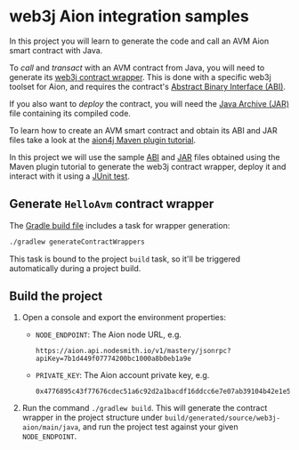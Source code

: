 web3j Aion integration samples
==============================

In this project you will learn to generate the code and call an AVM Aion smart contract with Java.

To *call* and *transact* with an AVM contract from Java, you will need to generate its 
[web3j contract wrapper](https://docs.web3j.io/smart_contracts.html#deploying-and-interacting-with-smart-contracts).
This is done with a specific web3j toolset for Aion, and requires the contract's 
[Abstract Binary Interface (ABI)](HelloAvm.abi).

If you also want to *deploy* the contract, you will need the [Java Archive (JAR)](HelloAvm.jar) 
file containing its compiled code.

To learn how to create an AVM smart contract and obtain its ABI and JAR files take a look at the 
[aion4j Maven plugin tutorial](https://docs.aion.network/docs/maven-and-aion4j).

In this project we will use the sample [ABI](HelloAvm.abi) and [JAR](HelloAvm.jar) files obtained using the Maven plugin
tutorial to generate the web3j contract wrapper, deploy it and interact with it using a 
[JUnit test](src/test/java/org/web3j/aion/samples/HelloAvmTest.java).

## Generate `HelloAvm` contract wrapper

The [Gradle build file](build.gradle) includes a task for wrapper generation:

```bash
./gradlew generateContractWrappers
```

This task is bound to the project `build` task, so it'll be triggered automatically during a project build.

## Build the project

1. Open a console and export the environment properties:

   * `NODE_ENDPOINT`: The Aion node URL, e.g.
     ```
     https://aion.api.nodesmith.io/v1/mastery/jsonrpc?apiKey=7b1d449f07774200bc1000a8b0eb1a9e
     ```
   * `PRIVATE_KEY`: The Aion account private key, e.g. 
     ```
     0x4776895c43f77676cdec51a6c92d2a1bacdf16ddcc6e7e07ab39104b42e1e52608fe2bf5757b8261d4937f13b5815448f2144f9c1409a3fab4c99ca86fff8a36
     ```

2. Run the command `./gradlew build`. This will generate the contract wrapper in the project structure under 
   `build/generated/source/web3j-aion/main/java`, and run the project test against your given `NODE_ENDPOINT`.


